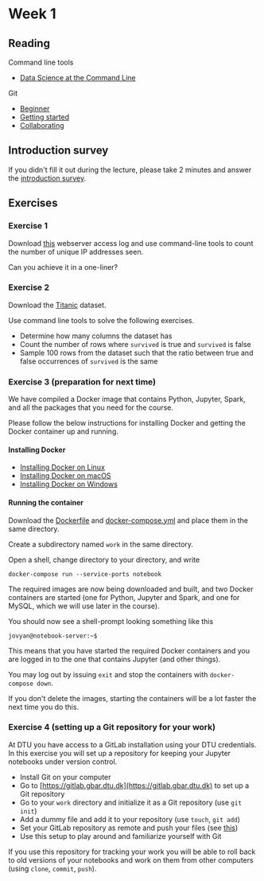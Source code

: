 # Week 1
## Reading
Command line tools
- [Data Science at the Command Line](https://www.datascienceatthecommandline.com/) 

Git
- [Beginner](https://www.atlassian.com/git/tutorials/what-is-version-control)
- [Getting started](https://www.atlassian.com/git/tutorials/setting-up-a-repository)
- [Collaborating](https://www.atlassian.com/git/tutorials/syncing)

## Introduction survey
If you didn't fill it out during the lecture, please take 2 minutes and answer the [introduction survey](https://forms.gle/PvCSxAmFKg5HWvLd9).

## Exercises
### Exercise 1
Download [this](https://raw.githubusercontent.com/patrickcording/02807-comp-tools/master/docker/work/data/access.log-sample) webserver access log and use command-line tools to count the number of unique IP addresses seen.

Can you achieve it in a one-liner?

### Exercise 2
Download the [Titanic](https://raw.githubusercontent.com/patrickcording/02807-comp-tools/demo/docker/work/data/titanic.csv) dataset.

Use command line tools to solve the following exercises.

- Determine how many columns the dataset has
- Count the number of rows where `survived` is true and `survived` is false
- Sample 100 rows from the dataset such that the ratio between true and false occurrences of `survived` is the same

### Exercise 3 (preparation for next time)
We have compiled a Docker image that contains Python, Jupyter, Spark, and all the packages that you need for the course. 

Please follow the below instructions for installing Docker and getting the Docker container up and running.

#### Installing Docker
- [Installing Docker on Linux](https://runnable.com/docker/install-docker-on-linux)
- [Installing Docker on macOS](https://runnable.com/docker/install-docker-on-macos)
- [Installing Docker on Windows](https://runnable.com/docker/install-docker-on-windows-10)

#### Running the container
Download the [Dockerfile](../docker/Dockerfile) and [docker-compose.yml](../docker/docker-compose.yml) and place them in the same directory.

Create a subdirectory named `work` in the same directory.

Open a shell, change directory to your directory, and write

```
docker-compose run --service-ports notebook
```

The required images are now being downloaded and built, and two Docker containers are started (one for Python, Jupyter and Spark, and one for MySQL, which we will use later in the course).

You should now see a shell-prompt looking something like this

```
jovyan@notebook-server:~$
```

This means that you have started the required Docker containers and you are logged in to the one that contains Jupyter (and other things).

You may log out by issuing `exit` and stop the containers with `docker-compose down`.

If you don't delete the images, starting the containers will be a lot faster the next time you do this.

### Exercise 4 (setting up a Git repository for your work)
At DTU you have access to a GitLab installation using your DTU credentials. In this exercise you will set up a repository for keeping your Jupyter notebooks under version control.

- Install Git on your computer
- Go to [https://gitlab.gbar.dtu.dk](https://gitlab.gbar.dtu.dk) to set up a Git repository
- Go to your `work` directory and initialize it as a Git repository (use `git init`)
- Add a dummy file and add it to your repository (use `touch`, `git add`)
- Set your GitLab repository as remote and push your files (see [this](https://help.github.com/en/articles/adding-an-existing-project-to-github-using-the-command-line)) 
- Use this setup to play around and familiarize yourself with Git

If you use this repository for tracking your work you will be able to roll back to old versions of your notebooks and work on them from other computers (using `clone`, `commit`, `push`).

